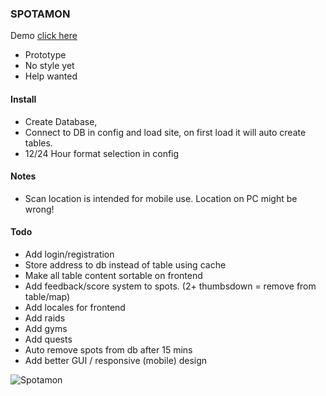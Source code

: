 ### SPOTAMON
Demo <a href="http://www.spotamon.com">click here</a>

- Prototype
- No style yet
- Help wanted


#### Install
- Create Database,
- Connect to DB in config and load site, on first load it will auto create tables. 
- 12/24 Hour format selection in config


#### Notes
- Scan location is intended for mobile use. Location on PC might be wrong!


#### Todo
- Add login/registration
- Store address to db instead of table using cache
- Make all table content sortable on frontend
- Add feedback/score system to spots. (2+ thumbsdown = remove from table/map)
- Add locales for frontend
- Add raids
- Add gyms
- Add quests
- Auto remove spots from db after 15 mins
- Add better GUI / responsive (mobile) design


![Spotamon](https://github.com/darkelement1987/spotamon/raw/main/spotamon.png)
